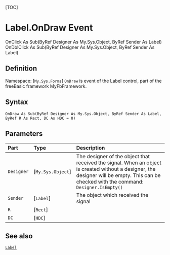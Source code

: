 [TOC]
# Label.OnDraw Event
OnClick    As Sub(ByRef Designer As My.Sys.Object, ByRef Sender As Label) <br> OnDblClick As Sub(ByRef Designer As My.Sys.Object, ByRef Sender As Label)
## Definition
Namespace: [`My.Sys.Forms`]
`OnDraw` is event of the Label control, part of the freeBasic framework MyFbFramework.
## Syntax
```freeBasic
OnDraw As Sub(ByRef Designer As My.Sys.Object, ByRef Sender As Label, ByRef R As Rect, DC As HDC = 0)
```

## Parameters

|Part|Type|Description|
| :------------ | :------------ | :------------ |
|`Designer`|[`My.Sys.Object`]|The designer of the object that received the signal. When an object is created without a designer, the designer will be empty. This can be checked with the command: `Designer.IsEmpty()`|
|`Sender`|[`Label`]|The object which received the signal|
|`R`|[`Rect`]||
|`DC`|[`HDC`]||

## See also
[`Label`](Label.md)
